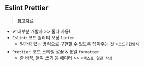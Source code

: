 ## Eslint Prettier
> [참고자료](https://helloinyong.tistory.com/325)
- ✔ 대부분 개발자 >> 둘다 사용!
- `Eslint`: 코드 퀄리티 보장 `linter`
  - 일관성 있는 방식으로 구현할 수 있도록 잡아주는 것 ⭐`코드구현방식`
- `Prettier`: 코드 스타일 깔끔 & 통일 `formatter`
  - 줄 바꿈, 들여 쓰기 등 에디터 >> ⭐`텍스트 일관 작성`
